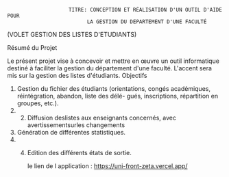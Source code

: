                         TITRE: CONCEPTION ET RÉALISATION D'UN OUTIL D'AIDE POUR
                              LA GESTION DU DEPARTEMENT D'UNE FACULTÉ 
(VOLET GESTION DES LISTES D'ETUDIANTS)

Résumé du Projet

Le présent projet vise à concevoir et mettre en œuvre un outil informatique destiné à faciliter la gestion du
département d'une faculté. L'accent sera mis sur la gestion des listes d'étudiants. Objectifs
1. Gestion du fichier des étudiants (orientations, congés académiques, réintégration, abandon, liste des délé- gués, inscriptions, répartition en groupes, etc.).
2.  2. Diffusion deslistes aux enseignants concernés, avec avertissementsurles changements
3. Génération de différentes statistiques.
4.  4. Edition des différents états de sortie.

       le lien de l application :
       https://uni-front-zeta.vercel.app/
       
       
       
